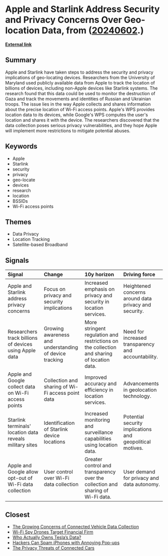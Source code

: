 # __Apple and Starlink Address Security and Privacy Concerns Over Geo-location Data__, from ([20240602](https://kghosh.substack.com/p/20240602).)

__[External link](https://krebsonsecurity.com/2024/05/why-your-wi-fi-router-doubles-as-an-apple-airtag/)__



## Summary

Apple and Starlink have taken steps to address the security and privacy implications of geo-locating devices. Researchers from the University of Maryland used publicly available data from Apple to track the location of billions of devices, including non-Apple devices like Starlink systems. The research found that this data could be used to monitor the destruction of Gaza and track the movements and identities of Russian and Ukrainian troops. The issue lies in the way Apple collects and shares information about the precise location of Wi-Fi access points. Apple's WPS provides location data to its devices, while Google's WPS computes the user's location and shares it with the device. The researchers discovered that the data collection poses serious privacy vulnerabilities, and they hope Apple will implement more restrictions to mitigate potential abuses.

## Keywords

* Apple
* Starlink
* security
* privacy
* geo-locate
* devices
* research
* location
* BSSIDs
* Wi-Fi access points

## Themes

* Data Privacy
* Location Tracking
* Satellite-based Broadband

## Signals

| Signal                                                   | Change                                                 | 10y horizon                                                                                | Driving force                                             |
|:---------------------------------------------------------|:-------------------------------------------------------|:-------------------------------------------------------------------------------------------|:----------------------------------------------------------|
| Apple and Starlink address privacy concerns              | Focus on privacy and security implications             | Increased emphasis on privacy and security in location services.                           | Heightened concerns around data privacy and security.     |
| Researchers track billions of devices using Apple data   | Growing awareness and understanding of device tracking | More stringent regulation and restrictions on the collection and sharing of location data. | Need for increased transparency and accountability.       |
| Apple and Google collect data on Wi-Fi access points     | Collection and sharing of Wi-Fi access point data      | Improved accuracy and efficiency in location services.                                     | Advancements in geolocation technology.                   |
| Starlink terminals' location data reveals military sites | Identification of Starlink device locations            | Increased monitoring and surveillance capabilities using location data.                    | Potential security implications and geopolitical motives. |
| Apple and Google allow opt-out of Wi-Fi data collection  | User control over Wi-Fi data collection                | Greater control and transparency over the collection and sharing of Wi-Fi data.            | User demand for privacy and data autonomy.                |

## Closest

* [The Growing Concerns of Connected Vehicle Data Collection](fe7e41280ce4475f799785a436070868)
* [Wi-Fi Spy Drones Target Financial Firm](20ad49fa494b31286502efcbf6e22d9a)
* [Who Actually Owns Tesla’s Data?](aa8144a7a9cdc5baa399df0daa112f75)
* [Hackers Can Spam iPhones with Annoying Pop-ups](a94bc00d909eee777b372b65a0eedda5)
* [The Privacy Threats of Connected Cars](cc8016bef53cadd0aadec4626a406982)